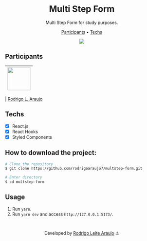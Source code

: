 <h1 align="center">
  Multi Step Form
</h1>

<p align="center">
  Multi Step Form for study purposes.
</p>

<p align="center">
  <a href="#participants">Participants</a> •
  <a href="#techs">Techs</a>
</p>


<div align="center">
  <img src="https://iili.io/H7CELhJ.md.png" />
</div>

## Participants

| [<img src="https://avatars.githubusercontent.com/rodrigoaraujo7" width="75px;"/>](https://github.com/guilhermerodz) |
| :------------------------------------------------------------------------------------------------------------------------: |


| [Rodrigo L. Araujo](https://github.com/rodrigoaraujo7)

## Techs

- [x] React.js
- [x] React Hooks
- [x] Styled Components

## How to download the project:

```bash
# Clone the repository
$ git clone https://github.com/rodrigoaraujo7/multstep-form.git

# Enter directory
$ cd multstep-form
```

## Usage

1. Run `yarn`.<br />
2. Run `yarn dev` and access `http://127.0.0.1:5173/`.<br />

<br/>

<p align="center"> Developed by <a href="https://www.linkedin.com/in/rodrigo-leite-araujo-a2a1b119b/">Rodrigo Leite Araujo</a> ⚓</p>
